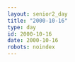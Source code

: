 ```yaml
---
layout: senior2_day
title: "2000-10-16"
type: day
id: 2000-10-16
date: 2000-10-16
robots: noindex
---
```


